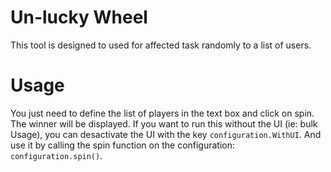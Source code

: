 # Un-lucky Wheel

This tool is designed to used for affected task randomly to a list of users.

# Usage

You just need to define the list of players in the text box and click on spin.
The winner will be displayed.
If you want to run this without the UI (ie: bulk Usage), you can desactivate the UI with the key `configuration.WithUI`.
And use it by calling the spin function on the configuration: `configuration.spin()`.
